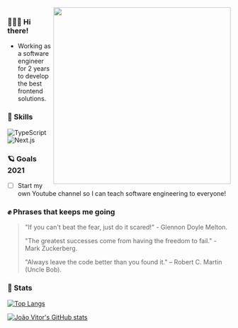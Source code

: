 <img align="right" width="400" src="./Javascript_Isometric.png">

### 🙋🏻‍♂️ Hi there!
 - Working as a software engineer for 2 years to develop the best frontend solutions.

### 🚀 Skills
![TypeScript](https://img.shields.io/badge/TypeScript-007ACC?style=for-the-badge&logo=typescript&logoColor=white)
![Next.js](https://img.shields.io/badge/next.js-000000?style=for-the-badge&logo=next.js&logoColor=white)

### 🪐 Goals 2021
 - [ ] Start my own Youtube channel so I can teach software engineering to everyone!

### ✊ Phrases that keeps me going
> "If you can't beat the fear, just do it scared!" - Glennon Doyle Melton.
> 
> "The greatest successes come from having the freedom to fail." - Mark Zuckerberg.
> 
> "Always leave the code better than you found it." – Robert C. Martin (Uncle Bob).

### 🌟 Stats
[![Top Langs](https://github-readme-stats.vercel.app/api/top-langs/?username=jvzaniolo&theme=ayu-mirage&layout=compact)](https://github.com/anuraghazra/github-readme-stats)

[![João Vitor's GitHub stats](https://github-readme-stats.vercel.app/api?username=jvzaniolo&show_icons=true&theme=ayu-mirage&hide=stars)](https://github.com/anuraghazra/github-readme-stats)
